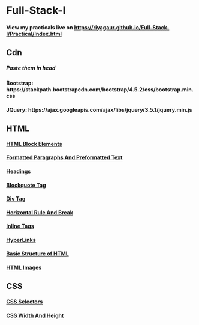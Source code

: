 # Full-Stack-I

<h4> View my practicals live on <a href="https://riyagaur.github.io/Full-Stack-I/Practical/Index.html" target="_blank">https://riyagaur.github.io/Full-Stack-I/Practical/Index.html</a></h4>

<h2>Cdn</h2>
<h5>Paste them in head</h5>
<h4>Bootstrap: https://stackpath.bootstrapcdn.com/bootstrap/4.5.2/css/bootstrap.min.css </h4>
<h4>JQuery: https://ajax.googleapis.com/ajax/libs/jquery/3.5.1/jquery.min.js </h4>


<h2>HTML</h2>
<h4><a href="https://riyagaur.github.io/Full-Stack-I/HTML/01_First%20Web%20Page.html" target="_blank">HTML Block Elements</a></h4>
<h4><a href="https://riyagaur.github.io/Full-Stack-I/HTML/02_Formatted%20Paragraph%20and%20Preformated%20Text.html" target="_blank">Formatted Paragraphs And Preformatted Text</a></h4>
<h4><a href="https://riyagaur.github.io/Full-Stack-I/HTML/03_Headings.html" target="_blank">Headings</a></h4>
<h4><a href="https://riyagaur.github.io/Full-Stack-I/HTML/04_Blockquote%20Tag.html" target="_blank">Blockquote Tag</a></h4>
<h4><a href="https://riyagaur.github.io/Full-Stack-I/HTML/05_Div%20Tag.html" target="_blank">Div Tag</a></h4>
<h4><a href="https://riyagaur.github.io/Full-Stack-I/HTML/06_Hr%20and%20Br.html" target="_blank">Horizontal Rule And Break</a></h4>
<h4><a href="https://riyagaur.github.io/Full-Stack-I/HTML/07_Inline%20Tags.html" target="_blank">Inline Tags</a></h4>
<h4><a href="https://riyagaur.github.io/Full-Stack-I/HTML/08_HyperLink.html" target="_blank">HyperLinks</a></h4>
<h4><a href="https://riyagaur.github.io/Full-Stack-I/HTML/09_Structure%20of%20HTML%20Page.html" target="_blank">Basic Structure of HTML</a></h4>
<h4><a href="https://riyagaur.github.io/Full-Stack-I/HTML/10_HTML%20Images.html" target="_blank">HTML Images</a></h4>

<h2>CSS</h2>

<h4><a href="https://riyagaur.github.io/Full-Stack-I/CSS/3_CSS%20Selectors.html" target="_blank">CSS Selectors</a></h4>

<h4><a href="https://riyagaur.github.io/Full-Stack-I/CSS/6_CSS Width and Height.html" target="_blank">CSS Width And Height</a></h4>

